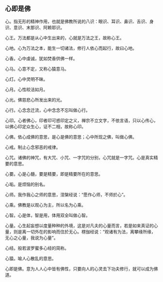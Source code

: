 ## 心即是佛

心。指无形的精神作用，也就是佛教所说的八识：眼识、耳识、鼻识、舌识、身识、意识、末那识、阿赖耶识。

心王。万法都是从心中生出来的，心就是万法之王，故称心王。

心地。心为万法之本，能生一切诸法，修行人依心而起行，故曰心地。

心香。心中虔诚，犹如焚香供佛一样。

心马。心意不定，又称心猿意马。

心灯。心中灵明不昧。

心月。心性皎洁如月。

心光。佛慈悲心所发出来的光。

心行。心念念迁流，心中念念不忘叫做心行。

心印。心者佛心，印者印可惑印定之义，禅宗不立文字，不依言语，只以心传心，以佛心印定众生心，证不二相，故称心印。

心佛。依心成佛的意思，是心是佛的意思；心中所现之佛，叫做心佛。

心戒。制止心念邪恶的戒律。

心咒。诸佛的神咒，有大咒、小咒、一字咒的分别，心咒就是一字咒。心是真实精要的意思。

心要。心是心髓，要是精要，即是精要所在的意思。

心垢。是烦恼的别名。

心师。我作我心之师的意思，涅槃经说：“愿作心师，不师於心”。

心乘。佛教是以观心为主，所以名为心乘。

心智。心是体，智是用，体用双全叫做心智。

心量。心生起妄想以度量种种的外境，这是对凡夫的心量而言，若是如来真证的心量，则是离一切外在的影响而住於无心。楞伽经说：“观诸有为法，离攀缘所缘，无心之心量，我说为心量”。

心经。般若波罗蜜多心经的简称。

心猿。喻人心散乱的意思。

心即是佛。意为人人心中皆有佛性，只要向人的心灵去下功夫修行，就可以成为佛道。